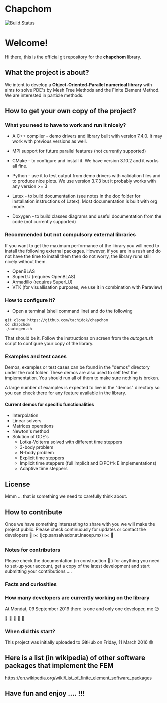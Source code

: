 # Chapchom

[![Build Status](https://travis-ci.org/tachidok/chapchom.svg?branch=julio)](https://travis-ci.org/tachidok/chapchom)

# Welcome!
Hi there, this is the official git repository for the **chapchom**
library.

## What the project is about?
We intent to develop a **Object-Oriented-Parallel numerical library**
with aims to solve PDE's by Mesh Free Methods and the Finite Element
Method. We are interested in particle methods.

## How to get your own copy of the project?

### What you need to have to work and run it nicely?
* A C++ compiler - demo drivers and library built with version
  7.4.0. It may work with previous versions as well.
  
* MPI support for future parallel features (not currently supported)

* CMake - to configure and install it. We have version 3.10.2 and it
  works all fine.

* Python - use it to test output from demo drivers with validation
  files and to produce nice plots. We use version 3.7.3 but it
  probably works with any version >= 3

* Latex - to build documentation (see notes in the doc folder for
  installation instructions of Latex). Most documentation is built
  with org mode.

* Doxygen - to build classes diagrams and useful documentation from
  the code (not currently supported)

### Recommended but not compulsory external libraries
If you want to get the maximum performance of the library you will
need to install the following external packages. However, if you are
in a rush and do not have the time to install them then do not worry,
the library runs still nicely without them.

* OpenBLAS
* SuperLU (requires OpenBLAS)
* Armadillo (requires SuperLU)
* VTK (for visuallisation purposes, we use it in combination with
  Paraview)

### How to configure it?
* Open a terminal (shell command line) and do the following

```shell
git clone https://github.com/tachidok/chapchom
cd chapchom
./autogen.sh
```

That should be it. Follow the instructions on screen from the
_autogen.sh_ script to configure your copy of the library.

### Examples and test cases

Demos, examples or test cases can be found in the "demos" directory
under the root folder. These demos are also used to self test the
implementation. You should run all of them to make sure nothing is
broken.

A large number of examples is expected to live in the "demos"
directory so you can check there for any feature available in the
library.

#### Current demos for specific functionalities
* Interpolation
* Linear solvers
* Matrices operations
* Newton's method
* Solution of ODE's
  * Lotka-Volterra solved with different time steppers
  * 3-body problem
  * N-body problem
  * Explicit time steppers
  * Implicit time steppers (full implicit and E(PC)^k E
    implementations)
  * Adaptive time steppers

## License

Mmm ... that is something we need to carefully think about.

## How to contribute

Once we have something intereseting to share with you we will  make the
project public. Please check continuously for updates or contact the
developers :construction: :envelope: (jcp.sansalvador.at.inaoep.mx) :envelope: :construction:

### Notes for contributors
Please check the documentation (in construction :construction: ) for anything you need to
set-up your account, get a copy of the latest development and start
submitting your contributions ....

### Facts and curiosities

### How many developers are currently working on the library

At Mondat, 09 September 2019 there is one and only one developer, me :no_mouth:

:construction: :construction: :construction: :construction: :construction:

### When did this start?
This project was initially uploaded to GitHub on Friday, 11 March 2016
:smile:

## Here is a list (in wikipedia) of other software packages that implement the FEM

https://en.wikipedia.org/wiki/List_of_finite_element_software_packages

## Have fun and enjoy .... !!!


